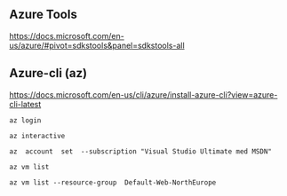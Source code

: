 
## Azure Tools 

https://docs.microsoft.com/en-us/azure/#pivot=sdkstools&panel=sdkstools-all



## Azure-cli (az)

https://docs.microsoft.com/en-us/cli/azure/install-azure-cli?view=azure-cli-latest




```
az login 

az interactive

az  account  set  --subscription "Visual Studio Ultimate med MSDN"

az vm list

az vm list --resource-group  Default-Web-NorthEurope



```
